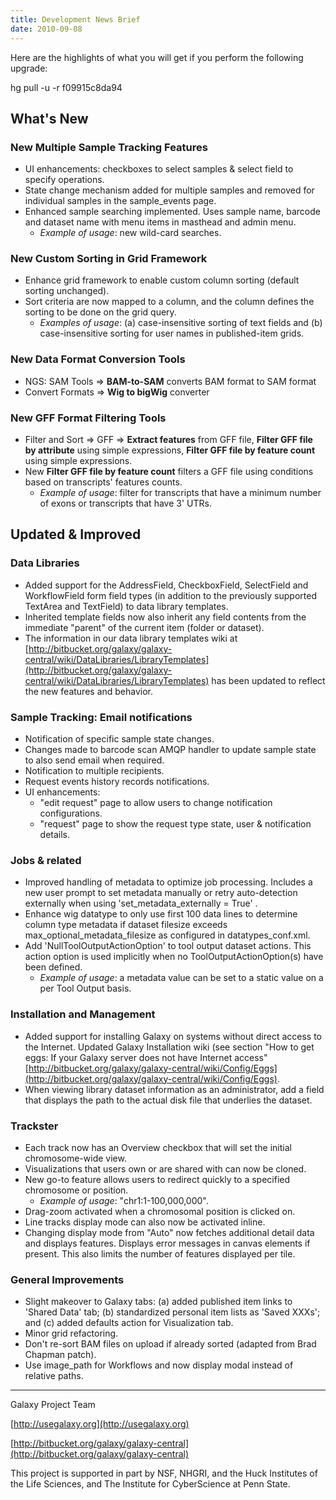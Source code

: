 ```yaml
---
title: Development News Brief
date: 2010-09-08
---
```


Here are the highlights of what you will get if you perform the following upgrade:

hg pull -u -r f09915c8da94

## What's New

### New Multiple Sample Tracking Features

* UI enhancements: checkboxes to select samples & select field to specify operations.
* State change mechanism added for multiple samples and removed for individual samples in the sample_events page.
* Enhanced sample searching implemented. Uses sample name, barcode and dataset name with menu items in masthead and admin menu.
  * *Example of usage*: new wild-card searches.

### New Custom Sorting in Grid Framework

* Enhance grid framework to enable custom column sorting (default sorting unchanged).
* Sort criteria are now mapped to a column, and the column defines the sorting to be done on the grid query.
  * *Examples of usage*: (a) case-insensitive sorting of text fields and (b) case-insensitive sorting for user names in published-item grids.

### New Data Format Conversion Tools

* NGS: SAM Tools => __BAM-to-SAM__ converts BAM format to SAM format
* Convert Formats => __Wig to bigWig__ converter

### New GFF Format Filtering Tools

* Filter and Sort => GFF => __Extract features__ from GFF file, __Filter GFF file by attribute__ using simple expressions, __Filter GFF file by feature count__ using simple expressions.
* New __Filter GFF file by feature count__ filters a GFF file using conditions based on transcripts' features counts.
  * *Example of usage*: filter for transcripts that have a minimum number of exons or transcripts that have 3' UTRs.

## Updated & Improved

### Data Libraries

* Added support for the AddressField, CheckboxField, SelectField and WorkflowField form field types (in addition to the previously supported TextArea and TextField) to data library templates.  
* Inherited template fields now also inherit any field contents from the immediate "parent" of the current item (folder or dataset).  
* The information in our data library templates wiki at [http://bitbucket.org/galaxy/galaxy-central/wiki/DataLibraries/LibraryTemplates](http://bitbucket.org/galaxy/galaxy-central/wiki/DataLibraries/LibraryTemplates) has been updated to reflect the new features and behavior.

### Sample Tracking: Email notifications

* Notification of specific sample state changes.
* Changes made to barcode scan AMQP handler to update sample state to also send email when required.
* Notification to multiple recipients.
* Request events history records notifications.
* UI enhancements:
  * "edit request" page to allow users to change notification configurations.
  * "request" page to show the request type state, user & notification details.

### Jobs & related

* Improved handling of metadata to optimize job processing. Includes a new user prompt to set metadata manually or retry auto-detection externally when using 'set_metadata_externally = True' .
* Enhance wig datatype to only use first 100 data lines to determine column type metadata if dataset filesize exceeds max_optional_metadata_filesize as configured in datatypes_conf.xml.
* Add 'NullToolOutputActionOption' to tool output dataset actions. This action option is used implicitly when no ToolOutputActionOption(s) have been defined.
  * *Example of usage*: a metadata value can be set to a static value on a per Tool Output basis.

### Installation and Management

* Added support for installing Galaxy on systems without direct access to the Internet. Updated Galaxy Installation wiki (see section "How to get eggs: If your Galaxy server does not have Internet access" [http://bitbucket.org/galaxy/galaxy-central/wiki/Config/Eggs](http://bitbucket.org/galaxy/galaxy-central/wiki/Config/Eggs).
* When viewing library dataset information as an administrator, add a field that displays the path to the actual disk file that underlies the dataset.

### Trackster

* Each track now has an Overview checkbox that will set the initial chromosome-wide view.
* Visualizations that users own or are shared with can now be cloned.
* New go-to feature allows users to redirect quickly to a specified chromosome or position.
  * *Example of usage*: "chr1:1-100,000,000".
* Drag-zoom activated when a chromosomal position is clicked on.
* Line tracks display mode can also now be activated inline.
* Changing display mode from "Auto" now fetches additional detail data and displays features. Displays error messages in canvas elements if present. This also limits the number of features displayed per tile.

### General Improvements

* Slight makeover to Galaxy tabs: (a) added published item links to 'Shared Data' tab; (b) standardized personal item lists as 'Saved XXXs'; and (c) added defaults action for Visualization tab.
* Minor grid refactoring.
* Don't re-sort BAM files on upload if already sorted (adapted from Brad Chapman patch).
* Use image_path for Workflows and now display modal instead of relative paths.

----

Galaxy Project Team

[http://usegalaxy.org](http://usegalaxy.org)

[http://bitbucket.org/galaxy/galaxy-central](http://bitbucket.org/galaxy/galaxy-central)

This project is supported in part by NSF, NHGRI, and the Huck Institutes of the Life Sciences, and The Institute for CyberScience at Penn State.
